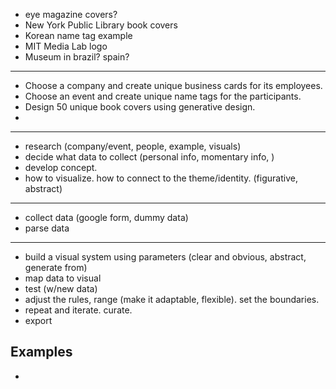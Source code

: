 

- eye magazine covers?
- New York Public Library book covers
- Korean name tag example
- MIT Media Lab logo
- Museum in brazil? spain?

-----

- Choose a company and create unique business cards for its employees.
- Choose an event and create unique name tags for the participants.
- Design 50 unique book covers using generative design.
- 

-----

- research (company/event, people, example, visuals)
- decide what data to collect (personal info, momentary info, )
- develop concept. 
- how to visualize. how to connect to the theme/identity. (figurative, abstract)

-----

- collect data (google form, dummy data)
- parse data

-----

- build a visual system using parameters (clear and obvious, abstract, generate from)
- map data to visual
- test (w/new data)
- adjust the rules, range (make it adaptable, flexible). set the boundaries.
- repeat and iterate. curate.
- export



## Examples
- 
